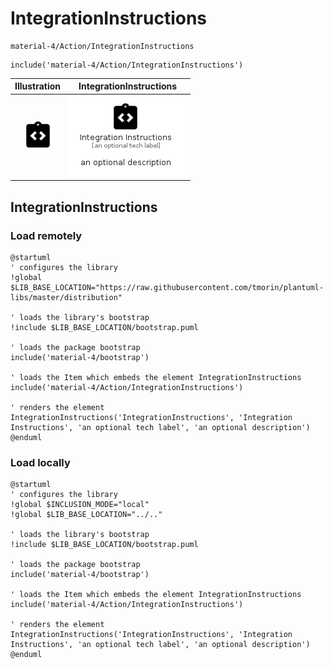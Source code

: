 # IntegrationInstructions


```text
material-4/Action/IntegrationInstructions
```

```text
include('material-4/Action/IntegrationInstructions')
```



| Illustration | IntegrationInstructions |
| :---: | :---: |
| ![illustration for Illustration](../../material-4/Action/IntegrationInstructions.png) | ![illustration for IntegrationInstructions](../../material-4/Action/IntegrationInstructions.Local.png) |




## IntegrationInstructions

### Load remotely
```plantuml
@startuml
' configures the library
!global $LIB_BASE_LOCATION="https://raw.githubusercontent.com/tmorin/plantuml-libs/master/distribution"

' loads the library's bootstrap
!include $LIB_BASE_LOCATION/bootstrap.puml

' loads the package bootstrap
include('material-4/bootstrap')

' loads the Item which embeds the element IntegrationInstructions
include('material-4/Action/IntegrationInstructions')

' renders the element
IntegrationInstructions('IntegrationInstructions', 'Integration Instructions', 'an optional tech label', 'an optional description')
@enduml
```

### Load locally
```plantuml
@startuml
' configures the library
!global $INCLUSION_MODE="local"
!global $LIB_BASE_LOCATION="../.."

' loads the library's bootstrap
!include $LIB_BASE_LOCATION/bootstrap.puml

' loads the package bootstrap
include('material-4/bootstrap')

' loads the Item which embeds the element IntegrationInstructions
include('material-4/Action/IntegrationInstructions')

' renders the element
IntegrationInstructions('IntegrationInstructions', 'Integration Instructions', 'an optional tech label', 'an optional description')
@enduml
```

